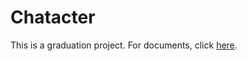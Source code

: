 # Chatacter
This is a graduation project. For documents, click [here](Writerside/topics/chatacter.md).
